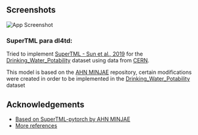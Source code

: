 
## Screenshots

![App Screenshot](https://th.bing.com/th/id/OIP.d8e-myEfeHnH3hllfn9P3AAAAA?rs=1&pid=ImgDetMain)


### **SuperTML para dl4td:**

Tried to implement [SuperTML - Sun et al., 2019](https://www.catalyzex.com/paper/arxiv:1903.06246/code) for the [Drinking_Water_Potability](https://www.kaggle.com/datasets/artimule/drinking-water-probability) dataset using data from [CERN](https://www.catalyzex.com/paper/arxiv:1903.06246/code).

This model is based on the [AHN MINJAE](https://github.com/EmjayAhn/SuperTML-pytorch) repository, certain modifications were created in order to be implemented in the [Drinking_Water_Potability](https://www.kaggle.com/datasets/artimule/drinking-water-probability)  dataset
## Acknowledgements

 - [Based on SuperTML-pytorch by AHN MINJAE](https://github.com/EmjayAhn/SuperTML-pytorch)
 - [More references](https://www.catalyzex.com/paper/arxiv:1903.06246/code)